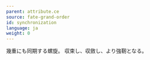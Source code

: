 ```yaml
---
parent: attribute.ce
source: fate-grand-order
id: synchronization
language: ja
weight: 0
---
```


幾重にも同期する螺旋。
収束し、収斂し、より強靭となる。
